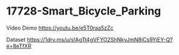 # 17728-Smart_Bicycle_Parking

Video Demo
https://youtu.be/e5T0raa5zZc

Dataset
https://1drv.ms/u/s!AgTt4gVFYO2ShNkyJmN8jCs9YiEY-Q?e=8eTfXR
